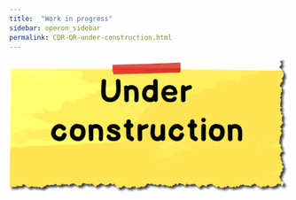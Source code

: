 ```yaml
---
title:  "Work in progress"
sidebar: operon_sidebar
permalink: CDR-QR-under-construction.html
---
```


<img src="\images/construction.jpg" alt="Under construction">
